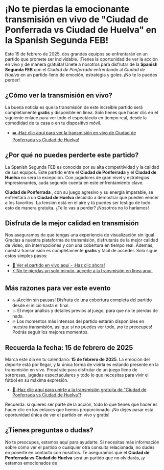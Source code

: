 # ¡No te pierdas la emocionante transmisión en vivo de "Ciudad de Ponferrada vs Ciudad de Huelva" en la Spanish Segunda FEB!

Este 15 de febrero de 2025, dos grandes equipos se enfrentarán en un partido que promete ser inolvidable. ¡Tienes la oportunidad de ver la acción en vivo y de manera gratuita! Únete a nosotros para disfrutar de la **Spanish Segunda FEB** con el _Ciudad de Ponferrada_ enfrentando al _Ciudad de Huelva_ en un partido lleno de emoción, estrategia y goles. ¡No te lo puedes perder!

## ¿Cómo ver la transmisión en vivo?

La buena noticia es que la transmisión de este increíble partido será completamente **gratis** y disponible en línea. Solo tienes que hacer clic en el siguiente enlace para ver todo el espectáculo en tiempo real, desde la comodidad de tu casa o en tu dispositivo móvil.

- [➡️ ¡Haz clic aquí para ver la transmisión en vivo de Ciudad de Ponferrada vs Ciudad de Huelva!](https://tinyurl.com/livestreamfreeo?st=Ciudad+de+Ponferrada+vs+Ciudad+de+Huelva&si=ghc)

## ¿Por qué no puedes perderte este partido?

La Spanish Segunda FEB es conocida por su alta competitividad y la calidad de sus equipos. Este partido entre el **Ciudad de Ponferrada** y el **Ciudad de Huelva** no será la excepción. Con jugadores de gran nivel y estrategias impresionantes, cada segundo cuenta en este enfrentamiento clave.

**Ciudad de Ponferrada** , con su juego agresivo y su energía imparable, se enfrentará a un **Ciudad de Huelva** decidido a demostrar que pueden vencer a los favoritos. La tensión está en el aire y tú puedes ser testigo de todo esto de manera gratuita. ¿Te lo vas a perder? ¡Nosotros no lo haríamos!

## Disfruta de la mejor calidad en transmisión

Nos aseguramos de que tengas una experiencia de visualización sin igual. Gracias a nuestra plataforma de transmisión, disfrutarás de la mejor calidad de video, sin interrupciones y con una cobertura en tiempo real. Además, nuestra transmisión es completamente **gratis** y fácil de acceder. Solo sigue estos simples pasos:

- [👀 Ver el partido en vivo aquí - ¡Haz clic ahora!](https://tinyurl.com/livestreamfreeo?st=Ciudad+de+Ponferrada+vs+Ciudad+de+Huelva&si=ghc)
- [⚡ No te pierdas un solo minuto, accede a la transmisión en línea aquí.](https://tinyurl.com/livestreamfreeo?st=Ciudad+de+Ponferrada+vs+Ciudad+de+Huelva&si=ghc)

## Más razones para ver este evento

- 🔝 ¡Acción sin pausas! Disfruta de una cobertura completa del partido desde el inicio hasta el final.
- 💥 El mejor análisis y detalles previos al juego, para que no te pierdas de nada.
- 🔥 Los momentos más intensos del partido estarán disponibles en nuestra transmisión, así que si no puedes ver todo, ¡no te preocupes! Podrás seguir los mejores momentos.

## Recuerda la fecha: 15 de febrero de 2025

Marca este día en tu calendario: **15 de febrero de 2025**. La emoción del deporte está por llegar, y la única forma de vivirla es estando presente en la transmisión en vivo. Prepárate para disfrutar de un juego lleno de sorpresas, jugadas espectaculares y todo lo que necesitas para vivir el fútbol en su máxima expresión.

- [🔗 ¡Haz clic aquí para unirte a la transmisión gratuita de "Ciudad de Ponferrada vs Ciudad de Huelva"!](https://tinyurl.com/livestreamfreeo?st=Ciudad+de+Ponferrada+vs+Ciudad+de+Huelva&si=ghc)

Recuerda: si quieres ser parte de la acción, todo lo que tienes que hacer es hacer clic en los enlaces que hemos proporcionado. ¡No dejes pasar esta oportunidad única de ver el partido en vivo y gratis!

## ¿Tienes preguntas o dudas?

No te preocupes, estamos aquí para ayudarte. Si necesitas más información sobre cómo ver el partido o cualquier otra consulta relacionada, no dudes en ponerte en contacto con nosotros. Te aseguramos que el **Ciudad de Ponferrada vs Ciudad de Huelva** será un partido que no olvidarás, ¡y estamos emocionados de
